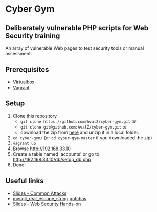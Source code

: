 # Cyber Gym
## Deliberately vulnerable PHP scripts for Web Security training

An array of vulnerable Web pages to test security tools or manual assessment.

## Prerequisites
* [Virtualbox](https://www.virtualbox.org/wiki/Downloads)
* [Vagrant](https://www.vagrantup.com/downloads.html)

## Setup

1. Clone this repository
    * `git clone https://github.com/AvalZ/cyber-gym.git` _or_
    * `git clone git@github.com:AvalZ/cyber-gym.git` _or_
    * download the zip from [here](https://github.com/AvalZ/cyber-gym/archive/master.zip) and unzip it in a local folder.
2. `cd cyber-gym/` (or `cd cyber-gym-master` if you downloaded the zip)
3. `vagrant up`
4. Browse http://192.168.33.10
5. Create a table named 'accounts' or go to http://192.168.33.10/db/setup_db.php
6. Done!

## Useful links

* [Slides - Common Attacks](https://docs.google.com/presentation/d/1rRpO9-9agNAUETXPjfsm7dMUZ3EPfKxWcaP-W8kt0ZM/edit?usp=sharing)
* [mysqli\_real\_escape\_string gotchas](https://avalz.it/2016/06/23/debunking-the-mysql_real_escape_string-mith/)
* [Slides - Web Security Hands-on](https://docs.google.com/presentation/d/1L27fhQWU8Cz9VrfSrNn-SrMiBvcx7tlXa2m5ot4IXCM/edit?usp=sharing)
